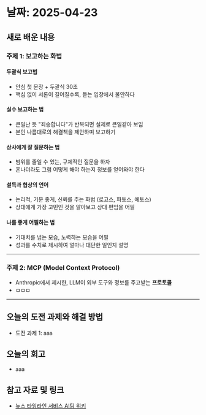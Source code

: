# 날짜: 2025-04-23

## 새로 배운 내용
### 주제 1: 보고하는 화법
#### 두괄식 보고법
- 안심 첫 문장 + 두괄식 30초
- 핵심 없이 서론이 길어질수록, 듣는 입장에서 불안하다

#### 실수 보고하는 법
- 큰일난 듯 "죄송합니다"가 반복되면 실제로 큰일같아 보임
- 본인 나름대로의 해결책을 제안하며 보고하기

#### 상사에게 잘 질문하는 법
- 범위를 줄일 수 있는, 구체적인 질문을 하자
- 혼나더라도 그럼 어떻게 해야 하는지 정보를 얻어와야 한다

#### 설득과 협상의 언어
- 논리적, 기분 좋게, 신뢰를 주는 화법 (로고스, 파토스, 에토스)
- 상대에게 가장 고민인 것을 알아보고 상대 편임을 어필

#### 나를 좋게 어필하는 법
- 기대치를 넘는 모습, 노력하는 모습을 어필
- 성과를 수치로 제시하여 얼마나 대단한 일인지 설명

---

### 주제 2: MCP (Model Context Protocol)
- Anthropic에서 제시한, LLM이 외부 도구와 정보를 주고받는 **프로토콜**
- ㅁㅁㅁ

---

## 오늘의 도전 과제와 해결 방법
- 도전 과제 1: aaa

## 오늘의 회고
- aaa
  
## 참고 자료 및 링크
- [뉴스 타임라인 서비스 AI팀 위키](https://github.com/100-hours-a-week/18-team-timeline-wiki/wiki/AI-Wiki)

